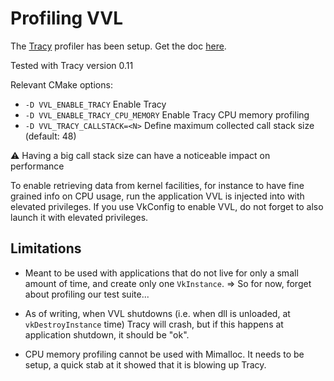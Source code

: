 # Profiling VVL

The [Tracy](https://github.com/wolfpld/tracy) profiler has been setup. Get the doc [here](https://github.com/wolfpld/tracy/releases/latest/download/tracy.pdf).

Tested with Tracy version 0.11

Relevant CMake options:
- `-D VVL_ENABLE_TRACY` Enable Tracy
- `-D VVL_ENABLE_TRACY_CPU_MEMORY` Enable Tracy CPU memory profiling
- `-D VVL_TRACY_CALLSTACK=<N>` Define maximum collected call stack size (default: 48)

⚠️ Having a big call stack size can have a noticeable impact on performance

To enable retrieving data from kernel facilities, for instance to have fine grained info on CPU usage, run the application VVL is injected into with elevated privileges. If you use VkConfig to enable VVL, do not forget to also launch it with elevated privileges.

## Limitations

- Meant to be used with applications that do not live for only a small amount of time, and create only one `VkInstance`.
=> So for now, forget about profiling our test suite...

- As of writing, when VVL shutdowns (i.e. when dll is unloaded, at `vkDestroyInstance` time) Tracy will crash, but if this happens at application shutdown, it should be "ok".

- CPU memory profiling cannot be used with Mimalloc. It needs to be setup, a quick stab at it showed that it is blowing up Tracy.
